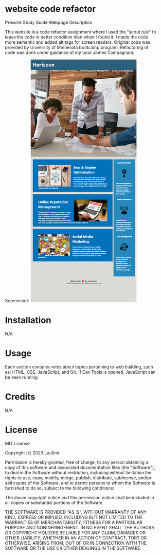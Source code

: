 # website code refactor

Prework Study Guide Webpage
Description

This website is a code refactor assignment where I used the "scout rule" to leave the code in better condition than when I found it. I made the code more semantic and added alt tags for screen readers. Original code was provided by University of Minnesota bootcamp program. Refactoring of code was done under guidance of my tutor James Campagnoni.

Screenshot:
![Screenshot of the Horiseon webpage](./assets/images/horiseon.png)

# Installation
N/A

# Usage
Each section contains notes about topics pertaining to web building, such as: HTML, CSS, JavaScript, and GIt. If Dev Tools is opened, JavaScript can be seen running.

# Credits
N/A

# License
MIT License

Copyright (c) 2023 LauSmi

Permission is hereby granted, free of charge, to any person obtaining a copy of this software and associated documentation files (the "Software"), to deal in the Software without restriction, including without limitation the rights to use, copy, modify, merge, publish, distribute, sublicense, and/or sell copies of the Software, and to permit persons to whom the Software is furnished to do so, subject to the following conditions:

The above copyright notice and this permission notice shall be included in all copies or substantial portions of the Software.

THE SOFTWARE IS PROVIDED "AS IS", WITHOUT WARRANTY OF ANY KIND, EXPRESS OR IMPLIED, INCLUDING BUT NOT LIMITED TO THE WARRANTIES OF MERCHANTABILITY, FITNESS FOR A PARTICULAR PURPOSE AND NONINFRINGEMENT. IN NO EVENT SHALL THE AUTHORS OR COPYRIGHT HOLDERS BE LIABLE FOR ANY CLAIM, DAMAGES OR OTHER LIABILITY, WHETHER IN AN ACTION OF CONTRACT, TORT OR OTHERWISE, ARISING FROM, OUT OF OR IN CONNECTION WITH THE SOFTWARE OR THE USE OR OTHER DEALINGS IN THE SOFTWARE.